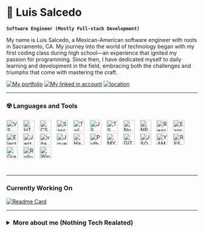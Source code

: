# 👾 Luis Salcedo
**` Software Engineer (Mostly Full-stack Development) `**

My name is Luis Salcedo, a Mexican-American software engineer with roots in Sacramento, CA. My journey into the world of technology began with my first coding class during high school—an experience that ignited my passion for programming. Since then, I have dedicated myself to daily learning and development in the field, embracing both the challenges and triumphs that come with mastering the craft.
<p align="left">
 <a href="https://SalcedoProject.com">
   <img alt="My portfolio" title="My portfolio" src="https://custom-icon-badges.demolab.com/badge/-Portfolio-purple?style=for-the-badge&logoColor=white&logo=portfolioe"/></a> 
 <a href="https://www.linkedin.com/in/luis-o-salcedo/">
   <img alt="My linked in account" title="LinkedIn" src="https://custom-icon-badges.demolab.com/badge/-linkedin-blue?style=for-the-badge&logoColor=white&logo=linkedin"/></a> 
 <a href="">
   <img alt="location" title="USA, CA" src="https://custom-icon-badges.demolab.com/badge/California-USA-gold?style=for-the-badge&logo=location&logoColor=white"/></a> 
</p> 

---

### ☢️ Languages and Tools
 <p>
  <img align="center" alt="VS Code" width="30px" style="padding-right:10px; padding-top:5px;" src="https://cdn.jsdelivr.net/gh/devicons/devicon@latest/icons/vscode/vscode-original.svg"/>
  <img align="center" alt="HTML" width="30px" style="padding-right:10px; padding-top:5px;" src="https://cdn.jsdelivr.net/gh/devicons/devicon@latest/icons/html5/html5-original.svg"/>
  <img align="center" alt="CSS" width="30px" style="padding-right:10px; padding-top:5px;" src="https://cdn.jsdelivr.net/gh/devicons/devicon@latest/icons/css3/css3-original.svg"/>
  <img align="center" alt="Sass" width="30px" style="padding-right:10px; padding-top:5px;" src="https://cdn.jsdelivr.net/gh/devicons/devicon@latest/icons/sass/sass-original.svg"/>
  <img align="center" alt="Tailwind css" width="30px" style="padding-right:10px; padding-top:5px;" src="https://cdn.jsdelivr.net/gh/devicons/devicon@latest/icons/tailwindcss/tailwindcss-original.svg"/>
  <img align="center" alt="JS" width="30px" style="padding-right:10px; padding-top:5px;" src="https://cdn.jsdelivr.net/gh/devicons/devicon@latest/icons/javascript/javascript-original.svg"/>
  <img align="center" alt="TS" width="30px" style="padding-right:10px; padding-top:5px;" src="https://cdn.jsdelivr.net/gh/devicons/devicon@latest/icons/typescript/typescript-plain.svg"/>
  <img align="center" alt="NodeJS" width="30px" style="padding-right:10px; padding-top:5px;" src="https://cdn.jsdelivr.net/gh/devicons/devicon@latest/icons/nodejs/nodejs-plain-wordmark.svg"/>
  <img align="center" alt="NPM" width="30px" style="padding-right:10px; padding-top:5px;" src="https://cdn.jsdelivr.net/gh/devicons/devicon@latest/icons/npm/npm-original-wordmark.svg"/>
  <img align="center" alt="React JS" width="30px" style="padding-right:10px; padding-top:5px;" src="https://cdn.jsdelivr.net/gh/devicons/devicon@latest/icons/react/react-original.svg"/>
  <img align="center" alt="Express" width="30px" style="padding-right:10px; padding-top:5px;;" src="https://ajeetchaulagain.com/static/7cb4af597964b0911fe71cb2f8148d64/87351/express-js.png"/>
  <img align="center" alt="Electron" width="30px" style="padding-right:10px; padding-top:5px;" src="https://cdn.jsdelivr.net/gh/devicons/devicon@latest/icons/electron/electron-original.svg"/>
  <img align="center" alt="Jest" width="30px" style="padding-right:10px; padding-top:5px;" src="https://cdn.jsdelivr.net/gh/devicons/devicon@latest/icons/jest/jest-plain.svg"/>
  <img align="center" alt="vite" width="30px" style="padding-right:10px; padding-top:5px;" src="https://cdn.jsdelivr.net/gh/devicons/devicon@latest/icons/vitejs/vitejs-original.svg"/>
  <img align="center" alt="Jquery" width="30px" style="padding-right:10px; padding-top:5px;" src="https://cdn.jsdelivr.net/gh/devicons/devicon@latest/icons/jquery/jquery-original.svg"/>
  <img align="center" alt="Handlebars" width="30px" style="padding-right:10px; padding-top:5px;" src="https://avatars.githubusercontent.com/u/19378685?s=280&v=4"/>
  <img align="center" alt="Python" width="30px" style="padding-right:10px; padding-top:5px;" src="https://cdn.jsdelivr.net/gh/devicons/devicon@latest/icons/python/python-original.svg"/>
  <img align="center" alt="MYSQL" width="30px" style="padding-right:10px; padding-top:5px;" src="https://cdn.jsdelivr.net/gh/devicons/devicon@latest/icons/mysql/mysql-original-wordmark.svg"/>
  <img align="center" alt="GIT" width="30px" style="padding-right:10px; padding-top:5px;" src="https://cdn.jsdelivr.net/gh/devicons/devicon@latest/icons/git/git-original.svg"/>
  <img align="center" alt="JSON" width="30px" style="padding-right:10px; padding-top:5px;" src="https://cdn.jsdelivr.net/gh/devicons/devicon@latest/icons/json/json-plain.svg"/>
  <img align="center" alt="YAML" width="30px" style="padding-right:10px; padding-top:5px;" src="https://cdn-icons-png.flaticon.com/512/9791/9791150.png"/>
  <img align="center" alt="REST Api" width="30px" style="padding-right:10px; margin-top:5px;" src="https://cdn-icons-png.flaticon.com/512/10169/10169724.png"/>
  <img align="center" alt="GraphQL" width="30px" style="padding-right:10px; padding-top:5px;" src="https://cdn.jsdelivr.net/gh/devicons/devicon@latest/icons/graphql/graphql-plain.svg"/>
  <img align="center" alt="Rollup JS" width="30px" style="padding-right:10px; padding-top:5px;" src="https://cdn.jsdelivr.net/gh/devicons/devicon@latest/icons/rollup/rollup-original.svg"/>
  <img align="center" alt="Windows" width="30px" style="padding-right:10px; padding-top:5px;" src="https://cdn.jsdelivr.net/gh/devicons/devicon@latest/icons/windows11/windows11-original.svg"/>
</p>

<br />

---
### Currently Working On

<!-- to view more options go to https://github.com/DenverCoder1/github-readme-stats-->
[![Readme Card](https://github-readme-stats.vercel.app/api/pin/?username=LS2355&repo=Cal-CAL&theme=midnight-purple)](https://github.com/LS2355/cal-cal)





---

<h3><details><summary>More about me (Nothing Tech Realated)
</summary>
  <h4>hobbies</h4>
  <h5>
  <ul>
   <li>🏋️‍♂️ - GYM</li>
   <li>🎮 - Games</li>
   <li>🏍️ - Offroading</li>
   <li>⛺ - Camping</li>
   <li>🚶‍♂️ - Hiking</li>
  </ul>
 </h5>


</details></h3>


